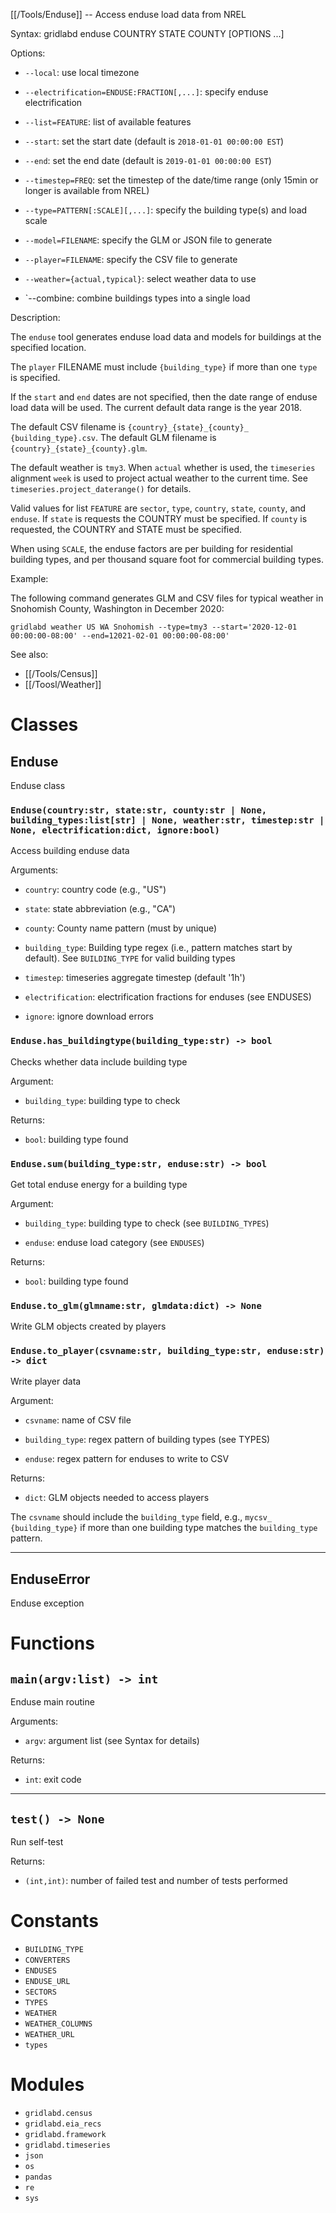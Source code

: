 [[/Tools/Enduse]] -- Access enduse load data from NREL

Syntax: gridlabd enduse COUNTRY STATE COUNTY [OPTIONS ...]

Options:

* `--local`: use local timezone

* `--electrification=ENDUSE:FRACTION[,...]`: specify enduse electrification

* `--list=FEATURE`: list of available features

* `--start`: set the start date (default is `2018-01-01 00:00:00 EST`)

* `--end`: set the end date (default is `2019-01-01 00:00:00 EST`)

* `--timestep=FREQ`: set the timestep of the date/time range (only 15min or longer
  is available from NREL)

* `--type=PATTERN[:SCALE][,...]`: specify the building type(s) and load scale

* `--model=FILENAME`: specify the GLM or JSON file to generate

* `--player=FILENAME`: specify the CSV file to generate

* `--weather={actual,typical}`: select weather data to use

* `--combine: combine buildings types into a single load

Description:

The `enduse` tool generates enduse load data and models for buildings at the specified
location.

The `player` FILENAME must include `{building_type}` if more than one `type`
is specified.

If the `start` and `end` dates are not specified, then the date range of
enduse load data will be used. The current default data range is the year 2018.

The default CSV filename is `{country}_{state}_{county}_
{building_type}.csv`. The default GLM filename is `{country}_{state}_{county}.glm`.

The default weather is `tmy3`. When `actual` whether is used, the `timeseries`
alignment `week` is used to project actual weather to the current time. See
`timeseries.project_daterange()` for details. 

Valid values for list `FEATURE` are `sector`, `type`, `country`, `state`, `county`, and
`enduse`. If `state` is requests the COUNTRY must be specified. If `county` is 
requested, the COUNTRY and STATE must be specified.

When using `SCALE`, the enduse factors are per building for residential
building types, and per thousand square foot for commercial building types.

Example:

The following command generates GLM and CSV files for typical weather in
Snohomish County, Washington in December 2020:

~~~
gridlabd weather US WA Snohomish --type=tmy3 --start='2020-12-01 00:00:00-08:00' --end=12021-02-01 00:00:00-08:00'
~~~

See also:

* [[/Tools/Census]]
* [[/Toosl/Weather]]



# Classes

## Enduse

Enduse class

### `Enduse(country:str, state:str, county:str | None, building_types:list[str] | None, weather:str, timestep:str | None, electrification:dict, ignore:bool)`

Access building enduse data

Arguments:

* `country`: country code (e.g., "US")

* `state`: state abbreviation (e.g., "CA")

* `county`: County name pattern (must by unique)

* `building_type`: Building type regex (i.e., pattern matches start by
default). See `BUILDING_TYPE` for valid building types

* `timestep`: timeseries aggregate timestep (default '1h')

* `electrification`: electrification fractions for enduses (see ENDUSES)

* `ignore`: ignore download errors


### `Enduse.has_buildingtype(building_type:str) -> bool`

Checks whether data include building type

Argument:

* `building_type`: building type to check

Returns:

* `bool`: building type found


### `Enduse.sum(building_type:str, enduse:str) -> bool`

Get total enduse energy for a building type

Argument:

* `building_type`: building type to check (see `BUILDING_TYPES`)

* `enduse`: enduse load category (see `ENDUSES`)

Returns:

* `bool`: building type found


### `Enduse.to_glm(glmname:str, glmdata:dict) -> None`

Write GLM objects created by players

### `Enduse.to_player(csvname:str, building_type:str, enduse:str) -> dict`

Write player data

Argument:

* `csvname`: name of CSV file

* `building_type`: regex pattern of building types (see TYPES)

* `enduse`: regex pattern for enduses to write to CSV

Returns:

* `dict`: GLM objects needed to access players

The `csvname` should include the `building_type` field, e.g., `mycsv_
{building_type}` if more than one building type matches the
`building_type` pattern.


---

## EnduseError

Enduse exception

# Functions

## `main(argv:list) -> int`

Enduse main routine

Arguments:

* `argv`: argument list (see Syntax for details)

Returns:

* `int`: exit code


---

## `test() -> None`

Run self-test

Returns:

* `(int,int)`: number of failed test and number of tests performed


# Constants

* `BUILDING_TYPE`
* `CONVERTERS`
* `ENDUSES`
* `ENDUSE_URL`
* `SECTORS`
* `TYPES`
* `WEATHER`
* `WEATHER_COLUMNS`
* `WEATHER_URL`
* `types`

# Modules

* `gridlabd.census`
* `gridlabd.eia_recs`
* `gridlabd.framework`
* `gridlabd.timeseries`
* `json`
* `os`
* `pandas`
* `re`
* `sys`

